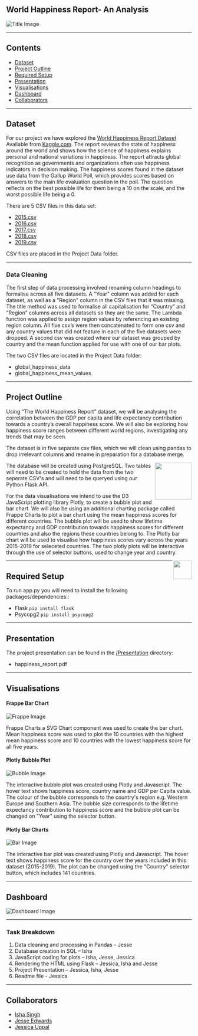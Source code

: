 ﻿## World Happiness Report- An Analysis 


![Title Image](Images/repository_image.png)

--------------------------------------------------------------------------------------------------------------------------------------------------------------------------

## Contents

* [Dataset](#dataset-header)
* [Project Outline](#project-header)
* [Required Setup](#Required-header) 
* [Presentation](#presentation-header)
* [Visualisations](#visualisation-header)
* [Dashboard](#dashboard-header)
* [Collaborators](#team-header)

--------------------------------------------------------------------------------------------------------------------------------------------------------------------------

## <a id="dataset-header"></a>Dataset

For our project we have explored the [World Happiness Report Dataset](https://www.kaggle.com/unsdsn/world-happiness)\
Available from [Kaggle.com](https://www.kaggle.com). 
The report reviews the state of happiness around the world and shows how the science of happiness explains personal and national variations in happiness. The report attracts global recognition as governments and organizations often use happiness indicators in decision making.
The happiness scores found in the dataset use data from the Gallup World Poll, which provides scores based on answers to the main life evaluation question in the poll. The question reflects on the best possible life for them being a 10 on the scale, and the worst possible life being a 0. 

There are 5 CSV files in this data set: 

* [2015.csv](https://www.kaggle.com/unsdsn/world-happiness?select=2015.csv)
* [2016.csv](https://www.kaggle.com/unsdsn/world-happiness?select=2016.csv)
* [2017.csv](https://www.kaggle.com/unsdsn/world-happiness?select=2017.csv)
* [2018.csv](https://www.kaggle.com/unsdsn/world-happiness?select=2018.csv)
* [2019.csv](https://www.kaggle.com/unsdsn/world-happiness?select=2019.csv)

CSV files are placed in the Project Data folder.

--------------------------------------------------------------------------------------------------------------------------------------------------------------------------

### Data Cleaning

The first step of data processing involved renaming column headings to formalise across all five datasets. A "Year" column was added for each dataset, as well as a "Region" column in the CSV files that it was missing. The title method was used to formalise all capitalisation for “Country” and “Region” columns across all datasets so they are the same. The Lambda function was applied to assign region values by referencing an existing region column. All five csv’s were then concatenated to form one csv and any country values that did not feature in each of the five datasets were dropped. A second csv was created where our dataset was grouped by country and the mean function applied for use with one of our bar plots.

The two CSV files are located in the Project Data folder:
* global_happiness_data
* global_happiness_mean_values

--------------------------------------------------------------------------------------------------------------------------------------------------------------------------


## <a id="project-header"></a>Project Outline

Using “The World Happiness Report” dataset, we will be analysing the correlation between the GDP per capita and life expectancy contribution towards a country’s overall happiness score. We will also be exploring how happiness score ranges between different world regions, investigating any trends that may be seen. 

The dataset is in five separate csv files, which we will clean using pandas to drop irrelevant columns and rename in preparation for a database merge.

[<img src="https://wiki.postgresql.org/images/a/a4/PostgreSQL_logo.3colors.svg" align="right"  width="100">](https://www.postgresql.org/)
  
The database will be created using PostgreSQL. Two tables will need to be created to hold the data from the two seperate CSV's and will need to be queryed using our Python Flask API.


For the data visualisations we intend to use the D3 JavaScript plotting library Plotly, to create a bubble plot and bar chart. We will also be using an additional charting package called Frappe Charts to plot a bar chart using the mean happiness scores for different countries.
The bubble plot will be used to show lifetime expectancy and GDP contribution towards happiness scores for different countries and also the regions these countries belong to. The Plotly bar chart will be used to visualise how happiness scores vary across the years 2015-2019 for seleceted countries. The two plotly plots will be interactive through the use of selector buttons, used to change year and country. 



<a href="https://plotly.com/javascript/"><img src="https://images.plot.ly/logo/plotlyjs-logo@2x.png" align="right" height="50"></a>



--------------------------------------------------------------------------------------------------------------------------------------------------------------------------

## <a id="Required-header"></a>Required Setup

To run app.py you will need to install the following packages/dependencies::
* Flask `pip install flask`
* Psycopg2 `pip install psycopg2`


--------------------------------------------------------------------------------------------------------------------------------------------------------------------------

## <a id="presentation-header"></a>Presentation

The project presentation can be found in the [/Presentation](Presentation/) directory:

* happiness_report.pdf

--------------------------------------------------------------------------------------------------------------------------------------------------------------------------


## <a id="visualisation-header"></a>Visualisations

#### Frappe Bar Chart

![Frappe Image](Images/frappe_bar_chart.JPG)

Frappe Charts a SVG Chart component was used to create the bar chart. Mean happiness score was used to plot the 10 countries with the highest mean happiness score and 10 countries with the lowest happiness score for all five years.

#### Plotly Bubble Plot

![Bubble Image](Images/plotly_bubble.JPG)

The interactive bubble plot was created using Plotly and Javascript. The hover text shows happiness score, country name and GDP per Capita value. The colour of the bubble corresponds to the country's region e.g. Western Europe and Southern Asia. The bubble size corresponds to the lifetime expectancy contribution to happiness score and the bubble plot can be changed on "Year" using the selector button.

#### Plotly Bar Charts

![Bar Image](Images/plotly_bar.png)

The interactive bar plot was created using Plotly and Javascript. The hover text shows happiness score for the country over the years included in this dataset (2015-2019). The plot can be changed using the "Country" selector button, which includes 141 countries.



----------------------------------------------------------------------------------------------------------------------------


## <a id="dashboard-header"></a>Dashboard



![Dashboard Image](Images/final_dashboard.JPG)

----------------------------------------------------------------------------------------------------------------------------

### Task Breakdown

1. Data cleaning and processing in Pandas - Jesse
2. Database creation in SQL – Isha
3. JavaScript coding for plots – Isha, Jesse, Jessica 
4. Rendering the HTML using Flask – Jessica, Isha and Jesse 
5. Project Presentation – Jessica, Isha, Jesse
6. Readme file - Jessica

----------------------------------------------------------------------------------------------------------------------------

## <a id="team-header"></a>Collaborators

* [Isha Singh](https://github.com/isha167)
* [Jesse Edwards](https://github.com/Squonk713)
* [Jessica Uppal](https://github.com/JessicaUppal)


